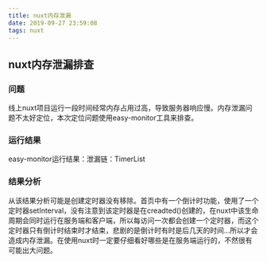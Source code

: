 ```yaml
---
title: nuxt内存泄漏
date: 2019-09-27 23:59:08
tags: nuxt
---
```


## nuxt内存泄漏排查

### 问题
线上nuxt项目运行一段时间经常内存占用过高，导致服务器响应慢。内存泄漏问题不太好定位，本次定位问题使用easy-monitor工具来排查。

### 运行结果
easy-monitor运行结果：泄漏链：TimerList


### 结果分析
从该结果分析可能是创建定时器没有移除。首页中有一个倒计时功能，使用了一个定时器setInterval，没有注意到该定时器是在creadted()创建的，在nuxt中该生命周期会同时运行在服务端和客户端，所以每访问一次都会创建一个定时器，而这个定时器只有倒计时结束时才结束，悲剧的是倒计时有时是后几天的时间...所以才会造成内存泄漏。在使用nuxt时一定要仔细看好哪些是在服务端运行的，不然很有可能出大问题。